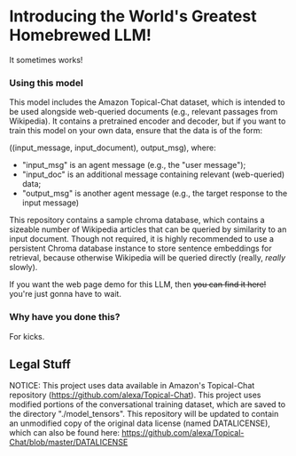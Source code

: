 # Introducing the World's Greatest Homebrewed LLM!

It sometimes works!

### Using this model

This model includes the Amazon Topical-Chat dataset, which is intended to be used alongside web-queried documents (e.g., relevant passages from Wikipedia). It contains a pretrained encoder and decoder, but if you want to train this model on your own data, ensure that the data is of the form:

((input_message, input_document), output_msg), where:
 * "input_msg" is an agent message (e.g., the "user message");
 * "input_doc" is an additional message containing relevant (web-queried) data;
 * "output_msg" is another agent message (e.g., the target response to the input message)

This repository contains a sample chroma database, which contains a sizeable number of Wikipedia articles that can be queried by similarity to an input document. Though not required, it is highly
recommended to use a persistent Chroma database instance to store sentence embeddings for retrieval, because otherwise Wikipedia will be queried directly (really, _really_ slowly).

If you want the web page demo for this LLM, then ~~you can find it here!~~ you're just gonna have to wait.

### Why have you done this?

For kicks.

## Legal Stuff

NOTICE: This project uses data available in Amazon's Topical-Chat repository (https://github.com/alexa/Topical-Chat). This project uses modified portions of the conversational training dataset, which are saved to the directory "./model_tensors". This repository will be updated to contain an unmodified copy of the original data license (named DATALICENSE), which can also be found here: https://github.com/alexa/Topical-Chat/blob/master/DATALICENSE
